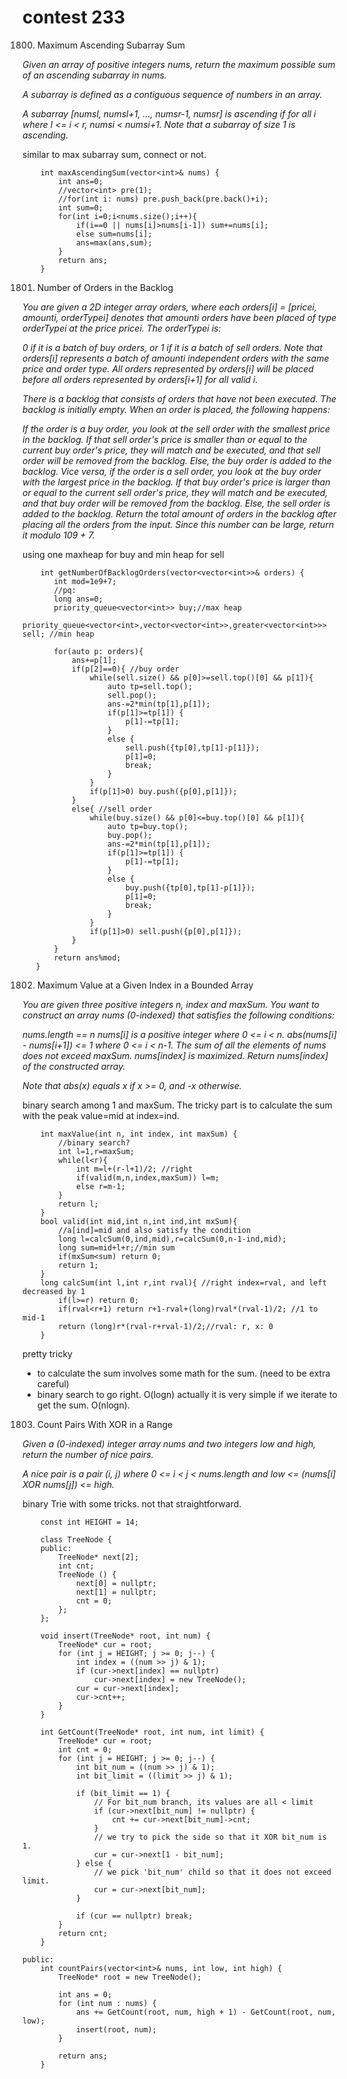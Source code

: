 # contest 233

1800. Maximum Ascending Subarray Sum
<em>
Given an array of positive integers nums, return the maximum possible sum of an ascending subarray in nums.

A subarray is defined as a contiguous sequence of numbers in an array.

A subarray [numsl, numsl+1, ..., numsr-1, numsr] is ascending if for all i where l <= i < r, numsi < numsi+1. Note that a subarray of size 1 is ascending.
</em>

similar to max subarray sum, connect or not.
```
    int maxAscendingSum(vector<int>& nums) {
        int ans=0;
        //vector<int> pre(1);
        //for(int i: nums) pre.push_back(pre.back()+i);
        int sum=0;
        for(int i=0;i<nums.size();i++){
            if(i==0 || nums[i]>nums[i-1]) sum+=nums[i];
            else sum=nums[i];
            ans=max(ans,sum);
        }
        return ans;
    }
```	

1801. Number of Orders in the Backlog
<em>

You are given a 2D integer array orders, where each orders[i] = [pricei, amounti, orderTypei] denotes that amounti orders have been placed of type orderTypei at the price pricei. The orderTypei is:

0 if it is a batch of buy orders, or
1 if it is a batch of sell orders.
Note that orders[i] represents a batch of amounti independent orders with the same price and order type. All orders represented by orders[i] will be placed before all orders represented by orders[i+1] for all valid i.

There is a backlog that consists of orders that have not been executed. The backlog is initially empty. When an order is placed, the following happens:

If the order is a buy order, you look at the sell order with the smallest price in the backlog. If that sell order's price is smaller than or equal to the current buy order's price, they will match and be executed, and that sell order will be removed from the backlog. Else, the buy order is added to the backlog.
Vice versa, if the order is a sell order, you look at the buy order with the largest price in the backlog. If that buy order's price is larger than or equal to the current sell order's price, they will match and be executed, and that buy order will be removed from the backlog. Else, the sell order is added to the backlog.
Return the total amount of orders in the backlog after placing all the orders from the input. Since this number can be large, return it modulo 109 + 7.

 
 </em>
 
 using one maxheap for buy and min heap for sell
 ```
     int getNumberOfBacklogOrders(vector<vector<int>>& orders) {
        int mod=1e9+7;
        //pq: 
        long ans=0;
        priority_queue<vector<int>> buy;//max heap
        priority_queue<vector<int>,vector<vector<int>>,greater<vector<int>>> sell; //min heap
       
        for(auto p: orders){
            ans+=p[1];
            if(p[2]==0){ //buy order
                while(sell.size() && p[0]>=sell.top()[0] && p[1]){
                    auto tp=sell.top();
                    sell.pop();
                    ans-=2*min(tp[1],p[1]);
                    if(p[1]>=tp[1]) {
                        p[1]-=tp[1];
                    }
                    else {
                        sell.push({tp[0],tp[1]-p[1]});
                        p[1]=0;
                        break;
                    }
                }
                if(p[1]>0) buy.push({p[0],p[1]});
            }
            else{ //sell order
                while(buy.size() && p[0]<=buy.top()[0] && p[1]){
                    auto tp=buy.top();
                    buy.pop();
                    ans-=2*min(tp[1],p[1]);
                    if(p[1]>=tp[1]) {
                        p[1]-=tp[1];
                    }
                    else {
                        buy.push({tp[0],tp[1]-p[1]});
                        p[1]=0;
                        break;
                    }
                }
                if(p[1]>0) sell.push({p[0],p[1]});
            }
        }
        return ans%mod;
    }
```

1802. Maximum Value at a Given Index in a Bounded Array
<em>
You are given three positive integers n, index and maxSum. You want to construct an array nums (0-indexed) that satisfies the following conditions:

nums.length == n
nums[i] is a positive integer where 0 <= i < n.
abs(nums[i] - nums[i+1]) <= 1 where 0 <= i < n-1.
The sum of all the elements of nums does not exceed maxSum.
nums[index] is maximized.
Return nums[index] of the constructed array.

Note that abs(x) equals x if x >= 0, and -x otherwise.
</em>

binary search among 1 and maxSum.
The tricky part is to calculate the sum with the peak value=mid at index=ind.

```
    int maxValue(int n, int index, int maxSum) {
        //binary search?
        int l=1,r=maxSum;
        while(l<r){
            int m=l+(r-l+1)/2; //right
            if(valid(m,n,index,maxSum)) l=m;
            else r=m-1;
        }
        return l;
    }
    bool valid(int mid,int n,int ind,int mxSum){
        //a[ind]=mid and also satisfy the condition
        long l=calcSum(0,ind,mid),r=calcSum(0,n-1-ind,mid);
        long sum=mid+l+r;//min sum
        if(mxSum<sum) return 0;
        return 1;
    }
	long calcSum(int l,int r,int rval){ //right index=rval, and left decreased by 1
        if(l>=r) return 0;
		if(rval<r+1) return r+1-rval+(long)rval*(rval-1)/2; //1 to mid-1 
		return (long)r*(rval-r+rval-1)/2;//rval: r, x: 0
	}
```	

pretty tricky
- to calculate the sum involves some math for the sum. (need to be extra careful)
- binary search to go right.
O(logn)
actually it is very simple if we iterate to get the sum. O(nlogn).

1803. Count Pairs With XOR in a Range
<em>
Given a (0-indexed) integer array nums and two integers low and high, return the number of nice pairs.

A nice pair is a pair (i, j) where 0 <= i < j < nums.length and low <= (nums[i] XOR nums[j]) <= high.
</em>

binary Trie with some tricks. not that straightforward.

```
    const int HEIGHT = 14;
    
    class TreeNode {
    public:
        TreeNode* next[2];
        int cnt;
        TreeNode () {
            next[0] = nullptr;
            next[1] = nullptr;
            cnt = 0;
        };
    };
    
    void insert(TreeNode* root, int num) {
        TreeNode* cur = root;
        for (int j = HEIGHT; j >= 0; j--) {
            int index = ((num >> j) & 1);
            if (cur->next[index] == nullptr)
                cur->next[index] = new TreeNode();
            cur = cur->next[index];
            cur->cnt++;
        }
    }
    
    int GetCount(TreeNode* root, int num, int limit) {
        TreeNode* cur = root;
        int cnt = 0;
        for (int j = HEIGHT; j >= 0; j--) {
            int bit_num = ((num >> j) & 1);
            int bit_limit = ((limit >> j) & 1);
            
            if (bit_limit == 1) {
                // For bit_num branch, its values are all < limit
                if (cur->next[bit_num] != nullptr) {
                    cnt += cur->next[bit_num]->cnt;
                }
                // we try to pick the side so that it XOR bit_num is 1.
                cur = cur->next[1 - bit_num];
            } else {
                // we pick 'bit_num' child so that it does not exceed limit.
                cur = cur->next[bit_num];
            }
            
            if (cur == nullptr) break;
        }
        return cnt;
    }
    
public:
    int countPairs(vector<int>& nums, int low, int high) {
        TreeNode* root = new TreeNode();
        
        int ans = 0;
        for (int num : nums) {
            ans += GetCount(root, num, high + 1) - GetCount(root, num, low);
            insert(root, num);
        }
        
        return ans;
    }
```
	
